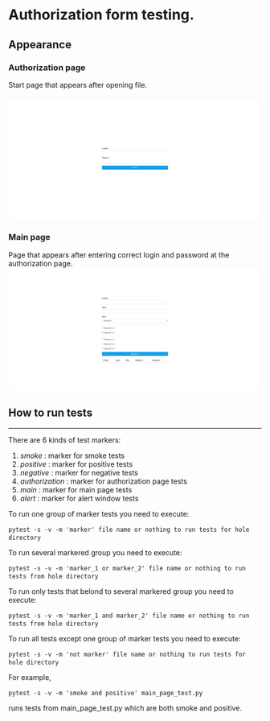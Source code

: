 
# Authorization form testing.

## Appearance

### Authorization page 
Start page that appears after opening file.

![Authorization page](images/authorization_page.png) 

### Main page 
Page that appears after entering correct login and password at the authorization page.
![Main page](images/main_page.png) 
## How to run tests
----

There are 6 kinds of test markers: 

1. _smoke_ : marker for smoke tests
2. _positive_ : marker for positive tests
3. _negative_ : marker for negative tests
4. _authorization_ : marker for authorization page tests
5. _main_ : marker for main page tests
6. _alert_ : marker for alert window tests

To run one group of marker tests you need to execute:
```
pytest -s -v -m 'marker' file name or nothing to run tests for hole directory
```
To run several markered group you need to execute:
```
pytest -s -v -m 'marker_1 or marker_2' file name or nothing to run tests from hole directory
```

To run only tests that belond to several markered group you need to execute:

```
pytest -s -v -m 'marker_1 and marker_2' file name or nothing to run tests from hole directory
```

To run all tests except one group of marker tests you need to execute:

```
pytest -s -v -m 'not marker' file name or nothing to run tests for hole directory
```

For example,
```
pytest -s -v -m 'smoke and positive' main_page_test.py
```
runs tests from main_page_test.py which are both smoke and positive.

